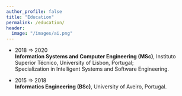 ```yaml
---
author_profile: false
title: "Education"
permalink: /education/
header:
  image: "/images/ai.png"
---
```


* 2018 ⇒ 2020 <br> **Information Systems and Computer Engineering (MSc)**, Instituto Superior Técnico, University of Lisbon, Portugal; <br> Specialization in Intelligent Systems and Software Engineering.

* 2015 ⇒ 2018 <br> **Informatics Engineering (BSc)**, University of Aveiro, Portugal.
